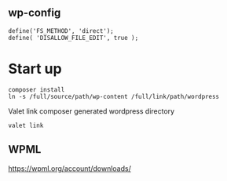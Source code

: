 ## wp-config

````
define('FS_METHOD', 'direct');
define( 'DISALLOW_FILE_EDIT', true );
````

# Start up

```
composer install
ln -s /full/source/path/wp-content /full/link/path/wordpress
```

Valet link composer generated wordpress directory

`valet link`

## WPML

https://wpml.org/account/downloads/
